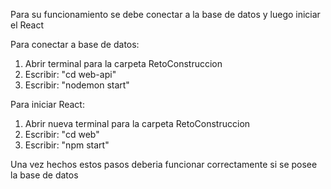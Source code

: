 Para su funcionamiento se debe conectar a la base de datos y luego iniciar el React

Para conectar a base de datos:
1. Abrir terminal para la carpeta RetoConstruccion
2. Escribir: "cd web-api"
3. Escribir: "nodemon start"

Para iniciar React:
1. Abrir nueva terminal para la carpeta RetoConstruccion
2. Escribir: "cd web"
3. Escribir: "npm start"

Una vez hechos estos pasos deberia funcionar correctamente si se posee la base de datos